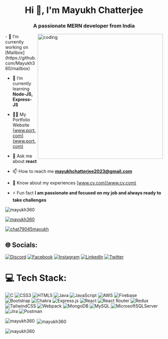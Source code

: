 <h1 align="center">Hi 👋, I'm Mayukh Chatterjee</h1>
<h3 align="center">A passionate MERN developer from India</h3>
<img align="right" alt="coding" width="400" src="https://www.lambdatest.com/resources/images/news24.gif">
- 🔭 I’m currently working on [Mailbox](https://github.com/Mayukh360/mailbox)

- 🌱 I’m currently learning **Node-JS, Express-JS**

- 👨‍💻 My Portfolio Website [www.port.com](www.port.com)

- 💬 Ask me about **react**

- 📫 How to reach me **mayukhchatterjee2023@gmail.com**

- 📄 Know about my experiences [www.cv.com](www.cv.com)

- ⚡ Fun fact **I am passionate and focused on my job and always ready to take challenges**

<p align="left"> <img src="https://komarev.com/ghpvc/?username=mayukh360&label=Profile%20views&color=0e75b6&style=flat" alt="mayukh360" /> </p>

<p align="left"> <a href="https://github.com/ryo-ma/github-profile-trophy"><img src="https://github-profile-trophy.vercel.app/?username=mayukh360" alt="mayukh360" /></a> </p>

<p align="left"> <a href="https://twitter.com/chat79045mayukh" target="blank"><img src="https://img.shields.io/twitter/follow/chat79045mayukh?logo=twitter&style=for-the-badge" alt="chat79045mayukh" /></a> </p>



## 🌐 Socials:
[![Discord](https://img.shields.io/badge/Discord-%237289DA.svg?logo=discord&logoColor=white)](https://discord.gg/Mayukh#5636) [![Facebook](https://img.shields.io/badge/Facebook-%231877F2.svg?logo=Facebook&logoColor=white)](https://facebook.com/mkc360) [![Instagram](https://img.shields.io/badge/Instagram-%23E4405F.svg?logo=Instagram&logoColor=white)](https://instagram.com/mayukhchatterjee) [![LinkedIn](https://img.shields.io/badge/LinkedIn-%230077B5.svg?logo=linkedin&logoColor=white)](https://linkedin.com/in/mayukh-chatterjee-962017256) [![Twitter](https://img.shields.io/badge/Twitter-%231DA1F2.svg?logo=Twitter&logoColor=white)](https://twitter.com/Chat79045Mayukh)

# 💻 Tech Stack:
![C](https://img.shields.io/badge/c-%2300599C.svg?style=for-the-badge&logo=c&logoColor=white) ![CSS3](https://img.shields.io/badge/css3-%231572B6.svg?style=for-the-badge&logo=css3&logoColor=white) ![HTML5](https://img.shields.io/badge/html5-%23E34F26.svg?style=for-the-badge&logo=html5&logoColor=white) ![Java](https://img.shields.io/badge/java-%23ED8B00.svg?style=for-the-badge&logo=java&logoColor=white) ![JavaScript](https://img.shields.io/badge/javascript-%23323330.svg?style=for-the-badge&logo=javascript&logoColor=%23F7DF1E) ![AWS](https://img.shields.io/badge/AWS-%23FF9900.svg?style=for-the-badge&logo=amazon-aws&logoColor=white) ![Firebase](https://img.shields.io/badge/firebase-%23039BE5.svg?style=for-the-badge&logo=firebase) ![Bootstrap](https://img.shields.io/badge/bootstrap-%23563D7C.svg?style=for-the-badge&logo=bootstrap&logoColor=white) ![Chakra](https://img.shields.io/badge/chakra-%234ED1C5.svg?style=for-the-badge&logo=chakraui&logoColor=white) ![Express.js](https://img.shields.io/badge/express.js-%23404d59.svg?style=for-the-badge&logo=express&logoColor=%2361DAFB) ![React](https://img.shields.io/badge/react-%2320232a.svg?style=for-the-badge&logo=react&logoColor=%2361DAFB) ![React Router](https://img.shields.io/badge/React_Router-CA4245?style=for-the-badge&logo=react-router&logoColor=white) ![Redux](https://img.shields.io/badge/redux-%23593d88.svg?style=for-the-badge&logo=redux&logoColor=white) ![TailwindCSS](https://img.shields.io/badge/tailwindcss-%2338B2AC.svg?style=for-the-badge&logo=tailwind-css&logoColor=white) ![Webpack](https://img.shields.io/badge/webpack-%238DD6F9.svg?style=for-the-badge&logo=webpack&logoColor=black) ![MongoDB](https://img.shields.io/badge/MongoDB-%234ea94b.svg?style=for-the-badge&logo=mongodb&logoColor=white) ![MySQL](https://img.shields.io/badge/mysql-%2300f.svg?style=for-the-badge&logo=mysql&logoColor=white) ![MicrosoftSQLServer](https://img.shields.io/badge/Microsoft%20SQL%20Sever-CC2927?style=for-the-badge&logo=microsoft%20sql%20server&logoColor=white) ![Jira](https://img.shields.io/badge/jira-%230A0FFF.svg?style=for-the-badge&logo=jira&logoColor=white) ![Postman](https://img.shields.io/badge/Postman-FF6C37?style=for-the-badge&logo=postman&logoColor=white)

<p><img align="left" src="https://github-readme-stats.vercel.app/api/top-langs?username=mayukh360&show_icons=true&locale=en&layout=compact" alt="mayukh360" /></p>

<p>&nbsp;<img align="center" src="https://github-readme-stats.vercel.app/api?username=mayukh360&show_icons=true&locale=en" alt="mayukh360" /></p>

<p><img align="center" src="https://github-readme-streak-stats.herokuapp.com/?user=mayukh360&" alt="mayukh360" /></p>
